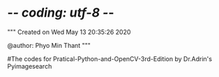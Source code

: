 # -*- coding: utf-8 -*-
"""
Created on Wed May 13 20:35:26 2020

@author: Phyo Min Thant
"""

#The codes for Pratical-Python-and-OpenCV-3rd-Edition by Dr.Adrin's Pyimagesearch